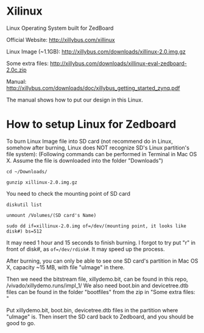 # Xilinux
Linux Operating System built for ZedBoard

Official Website: http://xillybus.com/xillinux

Linux Image (~1.1GB): http://xillybus.com/downloads/xillinux-2.0.img.gz

Some extra files: http://xillybus.com/downloads/xillinux-eval-zedboard-2.0c.zip

Manual: http://xillybus.com/downloads/doc/xillybus_getting_started_zynq.pdf

The manual shows how to put our design in this Linux. 

# How to setup Linux for Zedboard
To burn Linux Image file into SD card (not recommend do in Linux, somehow after burning, Linux does NOT recognize SD's Linux partition's file system): (Following commands can be performed in Terminal in Mac OS X. Assume the file is downloaded into the folder "Downloads")

```cd ~/Downloads/```

```gunzip xillinux-2.0.img.gz```

You need to check the mounting point of SD card

```diskutil list```

```unmount /Volumes/(SD card's Name)```

```sudo dd if=xillinux-2.0.img of=/dev/(mounting point, it looks like disk#) bs=512```

It may need 1 hour and 15 seconds to finish burning. I forgot to try put "r" in front of disk#, as ```of=/dev/rdisk#```. It may speed up the process.

After burning, you can only be able to see one SD card's partition in Mac OS X, capacity ~15 MB, with file "uImage" in there. 

Then we need the bitstream file, xillydemo.bit, can be found in this repo, /vivado/xillydemo.runs/impl_1/
We also need boot.bin and devicetree.dtb files can be found in the folder "bootfiles" from the zip in "Some extra files: " 

Put xillydemo.bit, boot.bin, devicetree.dtb files in the partition where "uImage" is. Then insert the SD card back to Zedboard, and you should be good to go. 

